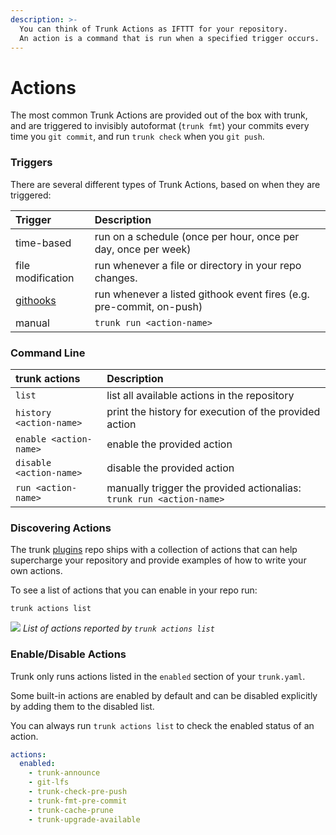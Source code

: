 ```yaml
---
description: >-
  You can think of Trunk Actions as IFTTT for your repository.
  An action is a command that is run when a specified trigger occurs.
---
```


# Actions

The most common Trunk Actions are provided out of the box with trunk, and are triggered to invisibly autoformat (`trunk fmt`) your commits every time you `git commit`, and run `trunk check` when you `git push`.

### Triggers

There are several different types of Trunk Actions, based on when they are triggered:

| Trigger                  | Description                                                          |
| :----------------------- | :------------------------------------------------------------------- |
| time-based               | run on a schedule (once per hour, once per day, once per week)       |
| file modification        | run whenever a file or directory in your repo changes.               |
| [githooks](git-hooks.md) | run whenever a listed githook event fires (e.g. pre-commit, on-push) |
| manual                   | `trunk run <action-name>`                                            |

### **Command Line**

| trunk actions <command> | Description                                                          |
| :---------------------- | :------------------------------------------------------------------- |
| `list`                  | list all available actions in the repository                         |
| `history <action-name>` | print the history for execution of the provided action               |
| `enable <action-name>`  | enable the provided action                                           |
| `disable <action-name>` | disable the provided action                                          |
| `run <action-name>`     | manually trigger the provided actionalias: `trunk run <action-name>` |

### Discovering Actions

The trunk [plugins](https://github.com/trunk-io/plugins) repo ships with a collection of actions that can help supercharge your repository and provide examples of how to write your own actions.

To see a list of actions that you can enable in your repo run:

```shell
trunk actions list
```

![ ](https://682515401-files.gitbook.io/~/files/v0/b/gitbook-x-prod.appspot.com/o/spaces%2F61Ep9MrYBkJa0Yq3zS1s%2Fuploads%2Fgit-blob-dbd8b50c0181d1cd831e77f778eed931229bb0ad%2Fimage.png?alt=media)
*List of actions reported by `trunk actions list`*

### Enable/Disable Actions

Trunk only runs actions listed in the `enabled` section of your `trunk.yaml`.

Some built-in actions are enabled by default and can be disabled explicitly by adding them to the disabled list.

You can always run `trunk actions list` to check the enabled status of an action.

```yaml
actions:
  enabled:
    - trunk-announce
    - git-lfs
    - trunk-check-pre-push
    - trunk-fmt-pre-commit
    - trunk-cache-prune
    - trunk-upgrade-available
```

